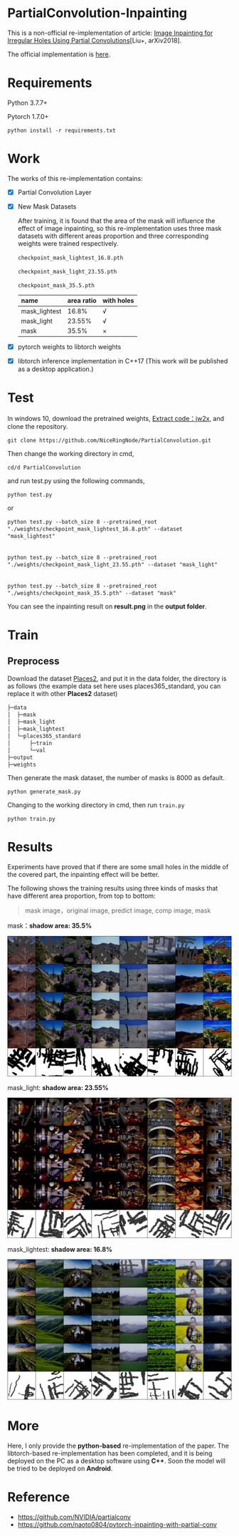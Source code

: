 # PartialConvolution-Inpainting

This is a non-official re-implementation of article: [Image Inpainting for Irregular Holes Using Partial Convolutions](https://arxiv.org/abs/1804.07723)[Liu+, arXiv2018].

The official implementation is [here](https://github.com/NVIDIA/partialconv).

# Requirements

Python 3.7.7+

Pytorch 1.7.0+

```shell
python install -r requirements.txt
```

# Work

The works of this re-implementation contains:

- [x] Partial Convolution Layer

- [x] New Mask Datasets

  After training, it is found that the area of the mask will influence the effect of image inpainting, so this re-implementation uses three mask datasets with different areas proportion and three corresponding weights were trained respectively.

  `checkpoint_mask_lightest_16.8.pth`

  `checkpoint_mask_light_23.55.pth`

  `checkpoint_mask_35.5.pth`

  | name          | area ratio | with holes |
  | ------------- | ---------- | ---------- |
  | mask_lightest | 16.8%      | √          |
  | mask_light    | 23.55%     | √          |
  | mask          | 35.5%      | ×          |

- [x] pytorch weights to libtorch weights

- [x] libtorch inference implementation in C++17 (This work will be published as a desktop application.)

# Test

In windows 10, download the pretrained weights, [Extract code：jw2x](https://pan.baidu.com/s/1P93LDjkaJvnxwkm4LcnCOw ), and clone the repository.

```
git clone https://github.com/NiceRingNode/PartialConvolution.git
```

Then change the working directory in cmd,

```
cd/d PartialConvolution
```

and run test.py using the following commands,

```shell
python test.py
```

or

```shell
python test.py --batch_size 8 --pretrained_root "./weights/checkpoint_mask_lightest_16.8.pth" --dataset "mask_lightest"


python test.py --batch_size 8 --pretrained_root "./weights/checkpoint_mask_light_23.55.pth" --dataset "mask_light"


python test.py --batch_size 8 --pretrained_root "./weights/checkpoint_mask_35.5.pth" --dataset "mask"
```

You can see the inpainting result on **result.png** in the **output folder**.

# Train

## Preprocess

Download the dataset [Places2](http://places2.csail.mit.edu/download.html), and put it in the data folder, the directory is as follows (the example data set here uses places365_standard, you can replace it with other **Places2** dataset)

```shell
├─data
│  ├─mask
│  ├─mask_light
│  ├─mask_lightest
│  └─places365_standard
│      ├─train
│      └─val
├─output
├─weights
```

Then generate the mask dataset, the number of masks is 8000 as default.

```
python generate_mask.py
```

Changing to the working directory in cmd, then run `train.py`

```shell
python train.py
```

# Results

Experiments have proved that if there are some small holes in the middle of the covered part, the inpainting effect will be better.

The following shows the training results using three kinds of masks that have different area proportion, from top to bottom:

> mask image，original image, predict image, comp image, mask

mask：**shadow area: 35.5%**

![shadow area: 35.5%](/output/using_35.5.png)



mask_light: **shadow area: 23.55%**

![shadow area: 23.55%](/output/using_23.5.png)



mask_lightest: **shadow area: 16.8%**

![shadow area: 16.8%](/output/using_16.8.png)

# More

Here, I only provide the **python-based** re-implementation of the paper. The libtorch-based re-implementation has been completed, and it is being deployed on the PC as a desktop software using **C++**. Soon the model will be tried to be deployed on **Android**.

# Reference

- https://github.com/NVIDIA/partialconv
- https://github.com/naoto0804/pytorch-inpainting-with-partial-conv

